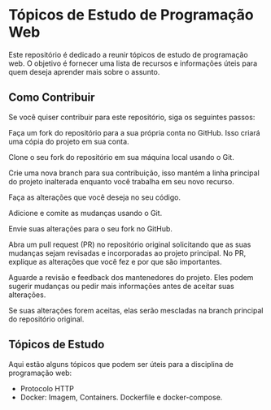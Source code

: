 # Tópicos de Estudo de Programação Web
Este repositório é dedicado a reunir tópicos de estudo de programação web. O objetivo é fornecer uma lista de recursos e informações úteis para quem deseja aprender mais sobre o assunto.

## Como Contribuir
Se você quiser contribuir para este repositório, siga os seguintes passos:

Faça um fork do repositório para a sua própria conta no GitHub. Isso criará uma cópia do projeto em sua conta.

Clone o seu fork do repositório em sua máquina local usando o Git.

Crie uma nova branch para sua contribuição, isso mantém a linha principal do projeto inalterada enquanto você trabalha em seu novo recurso.

Faça as alterações que você deseja no seu código.

Adicione e comite as mudanças usando o Git.

Envie suas alterações para o seu fork no GitHub.

Abra um pull request (PR) no repositório original solicitando que as suas mudanças sejam revisadas e incorporadas ao projeto principal. No PR, explique as alterações que você fez e por que são importantes.

Aguarde a revisão e feedback dos mantenedores do projeto. Eles podem sugerir mudanças ou pedir mais informações antes de aceitar suas alterações.

Se suas alterações forem aceitas, elas serão mescladas na branch principal do repositório original.

## Tópicos de Estudo
Aqui estão alguns tópicos que podem ser úteis para a disciplina de programação web:
- Protocolo HTTP
- Docker:
  Imagem, Containers. Dockerfile e docker-compose.
